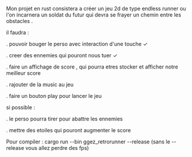 Mon projet en rust consistera a créer un jeu 2d de type endless runner ou l'on incarnera un soldat du futur qui devra se frayer
un chemin entre les obstacles .

il faudra :

 . pouvoir bouger le perso avec interaction d'une touche ✓

 . creer des ennemies qui pouront nous tuer ✓

 . faire un affichage de score , qui pourra etres stocker et afficher notre meilleur score

 . rajouter de la music au jeu

 . faire un bouton play pour lancer le jeu


si possible :

 . le perso pourra tirer pour abattre les ennemies

 . mettre des etoiles qui pouront augmenter le score 


Pour compiler :
cargo run --bin ggez_retrorunner --release
(sans le --release vous allez perdre des fps)